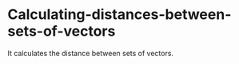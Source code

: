 # Calculating-distances-between-sets-of-vectors
It calculates the distance between sets of vectors.
